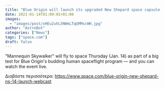 ```yaml
---
title: "Blue Origin will launch its upgraded New Shepard space capsule Thursday. Here's how to watch live."
date: 2021-01-14T01:09:01+01:00
images:
  - "images/post/xHEu2uhL5NWmLTqGMMscWH.jpg"
author: "AstroBot"
categories: ["News"]
tags: ["space.com"]
draft: false
---
```


"Mannequin Skywalker" will fly to space Thursday (Jan. 14) as part of a big test for Blue Origin's budding human spaceflight program — and you can watch the event live. 

Διαβάστε περισσότερα: https://www.space.com/blue-origin-new-shepard-ns-14-launch-webcast
